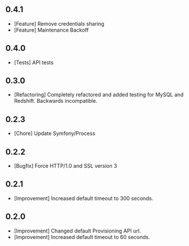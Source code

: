 ## 0.4.1

* [Feature] Remove credentials sharing
* [Feature] Maintenance Backoff

## 0.4.0

* [Tests] API tests

## 0.3.0

* [Refactoring] Completely refactored and added testing for MySQL and Redshift. Backwards incompatible.

## 0.2.3

* [Chore] Update Symfony/Process

## 0.2.2

* [Bugfix] Force HTTP/1.0 and SSL version 3

## 0.2.1

* [Improvement] Increased default timeout to 300 seconds.

## 0.2.0

* [Improvement] Changed default Provisioning API url.
* [Improvement] Increased default timeout to 60 seconds.